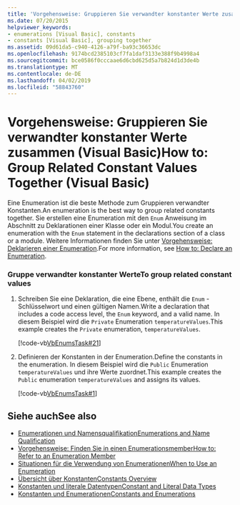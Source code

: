 ```yaml
---
title: 'Vorgehensweise: Gruppieren Sie verwandter konstanter Werte zusammen (Visual Basic)'
ms.date: 07/20/2015
helpviewer_keywords:
- enumerations [Visual Basic], constants
- constants [Visual Basic], grouping together
ms.assetid: 09d61da5-c940-4126-a79f-ba93c36653dc
ms.openlocfilehash: 9174bcd2385103cf7fa1daf3133e388f9b4998a4
ms.sourcegitcommit: bce0586f0cccaae6d6cbd625d5a7b824d1d3de4b
ms.translationtype: MT
ms.contentlocale: de-DE
ms.lasthandoff: 04/02/2019
ms.locfileid: "58843760"
---
```

# <a name="how-to-group-related-constant-values-together-visual-basic"></a><span data-ttu-id="c8b84-102">Vorgehensweise: Gruppieren Sie verwandter konstanter Werte zusammen (Visual Basic)</span><span class="sxs-lookup"><span data-stu-id="c8b84-102">How to: Group Related Constant Values Together (Visual Basic)</span></span>
<span data-ttu-id="c8b84-103">Eine Enumeration ist die beste Methode zum Gruppieren verwandter Konstanten.</span><span class="sxs-lookup"><span data-stu-id="c8b84-103">An enumeration is the best way to group related constants together.</span></span> <span data-ttu-id="c8b84-104">Sie erstellen eine Enumeration mit den `Enum` Anweisung im Abschnitt zu Deklarationen einer Klasse oder ein Modul.</span><span class="sxs-lookup"><span data-stu-id="c8b84-104">You create an enumeration with the `Enum` statement in the declarations section of a class or a module.</span></span> <span data-ttu-id="c8b84-105">Weitere Informationen finden Sie unter [Vorgehensweise: Deklarieren einer Enumeration](../../../../visual-basic/programming-guide/language-features/constants-enums/how-to-declare-enumerations.md).</span><span class="sxs-lookup"><span data-stu-id="c8b84-105">For more information, see [How to: Declare an Enumeration](../../../../visual-basic/programming-guide/language-features/constants-enums/how-to-declare-enumerations.md).</span></span>  
  
### <a name="to-group-related-constant-values"></a><span data-ttu-id="c8b84-106">Gruppe verwandter konstanter Werte</span><span class="sxs-lookup"><span data-stu-id="c8b84-106">To group related constant values</span></span>  
  
1.  <span data-ttu-id="c8b84-107">Schreiben Sie eine Deklaration, die eine Ebene, enthält die `Enum` -Schlüsselwort und einen gültigen Namen.</span><span class="sxs-lookup"><span data-stu-id="c8b84-107">Write a declaration that includes a code access level, the `Enum` keyword, and a valid name.</span></span> <span data-ttu-id="c8b84-108">In diesem Beispiel wird die `Private` Enumeration `temperatureValues`.</span><span class="sxs-lookup"><span data-stu-id="c8b84-108">This example creates the `Private` enumeration, `temperatureValues`.</span></span>  
  
     [!code-vb[VbEnumsTask#21](~/samples/snippets/visualbasic/VS_Snippets_VBCSharp/VbEnumsTask/VB/Class2.vb#21)]  
  
2.  <span data-ttu-id="c8b84-109">Definieren der Konstanten in der Enumeration.</span><span class="sxs-lookup"><span data-stu-id="c8b84-109">Define the constants in the enumeration.</span></span> <span data-ttu-id="c8b84-110">In diesem Beispiel wird die `Public` Enumeration `temperatureValues` und ihre Werte zuordnet.</span><span class="sxs-lookup"><span data-stu-id="c8b84-110">This example creates the `Public` enumeration `temperatureValues` and assigns its values.</span></span>  
  
     [!code-vb[VbEnumsTask#1](~/samples/snippets/visualbasic/VS_Snippets_VBCSharp/VbEnumsTask/VB/Class2.vb#1)]  
  
## <a name="see-also"></a><span data-ttu-id="c8b84-111">Siehe auch</span><span class="sxs-lookup"><span data-stu-id="c8b84-111">See also</span></span>

- [<span data-ttu-id="c8b84-112">Enumerationen und Namensqualifikation</span><span class="sxs-lookup"><span data-stu-id="c8b84-112">Enumerations and Name Qualification</span></span>](../../../../visual-basic/programming-guide/language-features/constants-enums/enumerations-and-name-qualification.md)
- [<span data-ttu-id="c8b84-113">Vorgehensweise: Finden Sie in einen Enumerationsmember</span><span class="sxs-lookup"><span data-stu-id="c8b84-113">How to: Refer to an Enumeration Member</span></span>](../../../../visual-basic/programming-guide/language-features/constants-enums/how-to-refer-to-an-enumeration-member.md)
- [<span data-ttu-id="c8b84-114">Situationen für die Verwendung von Enumerationen</span><span class="sxs-lookup"><span data-stu-id="c8b84-114">When to Use an Enumeration</span></span>](../../../../visual-basic/programming-guide/language-features/constants-enums/when-to-use-an-enumeration.md)
- [<span data-ttu-id="c8b84-115">Übersicht über Konstanten</span><span class="sxs-lookup"><span data-stu-id="c8b84-115">Constants Overview</span></span>](../../../../visual-basic/programming-guide/language-features/constants-enums/constants-overview.md)
- [<span data-ttu-id="c8b84-116">Konstanten und literale Datentypen</span><span class="sxs-lookup"><span data-stu-id="c8b84-116">Constant and Literal Data Types</span></span>](../../../../visual-basic/programming-guide/language-features/constants-enums/constant-and-literal-data-types.md)
- [<span data-ttu-id="c8b84-117">Konstanten und Enumerationen</span><span class="sxs-lookup"><span data-stu-id="c8b84-117">Constants and Enumerations</span></span>](../../../../visual-basic/language-reference/constants-and-enumerations.md)

